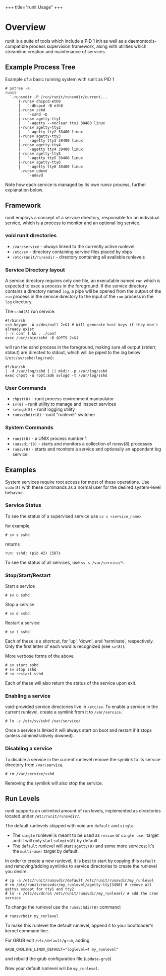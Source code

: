 +++
title="runit Usage"
+++

# Overview

runit is a suite of tools which include a PID 1 init as well as a
daemontools-compatible process supervision framework, along with utilities
which streamline creation and maintenance of services.

## Example Process Tree

Example of a basic running system with runit as PID 1

```
# pstree -a
runit
  `-runsvdir -P /run/runit/runsvdir/current...
      |-runsv dhcpcd-eth0
      |   `-dhcpcd -B eth0
      |-runsv sshd
      |   `-sshd -D
      |-runsv agetty-tty1
      |   `-agetty --noclear tty1 38400 linux
      |-runsv agetty-tty2
      |   `-agetty tty2 38400 linux
      |-runsv agetty-tty3
      |   `-agetty tty3 38400 linux
      |-runsv agetty-tty4
      |   `-agetty tty4 38400 linux
      |-runsv agetty-tty5
      |   `-agetty tty5 38400 linux
      |-runsv agetty-tty6
      |   `-agetty tty6 38400 linux
      `-runsv udevd
          `-udevd
```

Note how each service is managed by its own runsv process, further explanation below.

## Framework

runit employs a concept of a service directory, responsible for an individual service,
which is a process to monitor and an optional log service.

### void runit directories

- `/var/service` - always linked to the currently active runlevel
- `/etc/sv` - directory containing service files placed by xbps
- `/etc/runit/runsvdir` - directory containing all available runlevels

### Service Directory layout

A service directory requires only one file, an executable named `run` which is expected
to exec a process in the foreground. If the service directory contains a directory named
`log`, a pipe will be opened from the output of the `run` process in the service directory
to the input of the `run` process in the `log` directory.

The `sshd(8)` run service:


```
#!/bin/sh
ssh-keygen -A >/dev/null 2>&1 # Will generate host keys if they don't already exist
[ -r conf ] && . ./conf
exec /usr/sbin/sshd -D $OPTS 2>&1
```

will run the sshd process in the foreground, making sure all output (stderr, stdout) are directed
to stdout, which will be piped to the log below (`/etc/sv/sshd/log/run`):

```
#!/bin/sh
[ -d /var/log/sshd ] || mkdir -p /var/log/sshd
exec chpst -u root:adm svlogd -t /var/log/sshd
```

### User Commands

- `chpst(8)` - runit process environment manipulator
- `sv(8)` - runit utility to manage and inspect services
- `svlogd(8)` - runit logging utility
- `runsvchdir(8)` - runit "runlevel" switcher

### System Commands

- `runit(8)` - a UNIX process number 1
- `runsvdir(8)` - starts and monitors a collection of runsv(8) processes
- `runsv(8)` - starts and monitors a service and optionally an appendant log service


## Examples

System services require root access for most of these operations. Use `sudo(8)` with these
commands as a normal user for the desired system-level behavior.

### Service Status

To see the status of a supervised service use `sv s <service_name>`

for example,

```
# sv s sshd
```

returns

```
run: sshd: (pid 42) 1587s
```

To see the status of all services, use `sv s /var/service/*`.

### Stop/Start/Restart

Start a service

```
# sv u sshd
```

Stop a service

```
# sv d sshd
```

Restart a service

```
# sv t sshd
```

Each of these is a shortcut, for 'up', 'down', and 'terminate', respectively. Only the first letter
of each word is recognized (see `sv(8)`).

More verbose forms of the above

```
# sv start sshd
# sv stop sshd
# sv restart sshd
```

Each of these will also return the status of the service upon exit.

### Enabling a service

void-provided service directories live in `/etc/sv`. To enable a service in the current runlevel,
create a symlink from it to `/var/service`.

```
# ln -s /etc/sv/sshd /var/service/
```

Once a service is linked it will always start on boot and restart if it stops (unless administratively downed).

### Disabling a service

To disable a service in the current runlevel remove the symlink to its service directory from `/var/service`.

```
# rm /var/service/sshd
```

Removing the symlink will also stop the service.

## Run Levels

runit supports an unlimited amount of run levels, implemented as directories located under `/etc/runit/runsvdir/`.

The default runlevels shipped with void are `default` and `single`:

- The `single` runlevel is meant to be used as `rescue` or `single user` target and it will only start `sulogin(8)`
by default.
- The `default` runlevel will start `agetty(8)` and some more services; it's the `multi-user` target by default.

In order to create a new runlevel, it is best to start by copying this `default` and removing/adding
symlinks to service directories to create the runlevel you desire.

```
# cp -a /etc/runit/runsvdir/default /etc/runit/runsvdir/my_runlevel
# rm /etc/runit/runsvdir/my_runlevel/agetty-tty[3456] # remove all gettys except for tty1 and tty2
# ln -s /etc/sv/dcron /etc/runit/runsvdir/my_runlevel/ # add the cron service
```

To change the runlevel use the `runsvchdir(8)` command:

```
# runsvchdir my_runlevel
```

To make this runlevel the default runlevel, append it to your bootloader's kernel command line.

For GRUB edit `/etc/default/grub`, adding:
```
GRUB_CMDLINE_LINUX_DEFAULT="loglevel=4 my_runlevel"
```

and rebuild the grub configuration file (`update-grub`)

Now your default runlevel will be `my_runlevel`.
